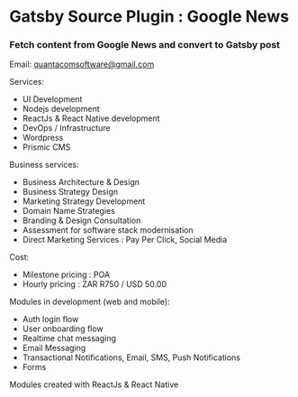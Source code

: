 # Gatsby Source Plugin : Google News

### Fetch content from Google News and convert to Gatsby post

Email: quantacomsoftware@gmail.com

Services: 

- UI Development
- Nodejs development
- ReactJs & React Native development
- DevOps / Infrastructure 
- Wordpress
- Prismic CMS


Business services:

- Business Architecture & Design
- Business Strategy Design
- Marketing Strategy Development
- Domain Name Strategies
- Branding & Design Consultation
- Assessment for software stack modernisation
- Direct Marketing Services : Pay Per Click, Social Media


Cost:

- Milestone pricing : POA
- Hourly pricing : ZAR R750 / USD 50.00


Modules in development (web and mobile):

- Auth login flow
- User onboarding flow
- Realtime chat messaging
- Email Messaging
- Transactional Notifications, Email, SMS, Push Notifications
- Forms


Modules created with ReactJs & React Native